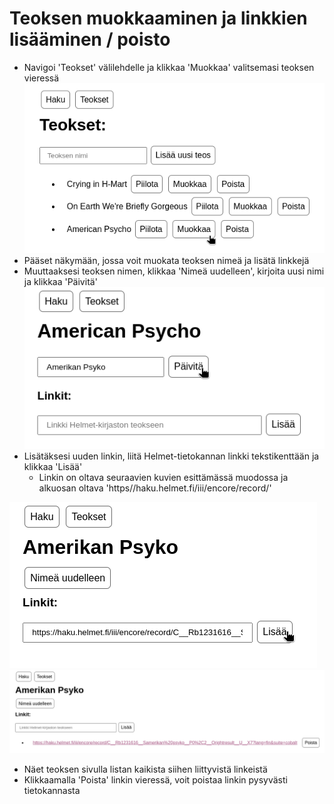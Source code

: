 # Teoksen muokkaaminen ja linkkien lisääminen / poisto

* Navigoi 'Teokset' välilehdelle ja klikkaa 'Muokkaa' valitsemasi teoksen vieressä
![Kuva1](https://github.com/mizhonka/helmetcheck/blob/main/documentation/images/edit1.png)  
* Pääset näkymään, jossa voit muokata teoksen nimeä ja lisätä linkkejä
* Muuttaaksesi teoksen nimen, klikkaa 'Nimeä uudelleen', kirjoita uusi nimi ja klikkaa 'Päivitä'
![Kuva1](https://github.com/mizhonka/helmetcheck/blob/main/documentation/images/edit2.png)  
* Lisätäksesi uuden linkin, liitä Helmet-tietokannan linkki tekstikenttään ja klikkaa 'Lisää'
    * Linkin on oltava seuraavien kuvien esittämässä muodossa ja alkuosan oltava 'https//<span></span>haku.helmet.fi/iii/encore/record/'

![Kuva1](https://github.com/mizhonka/helmetcheck/blob/main/documentation/images/edit3.png)
![Kuva1](https://github.com/mizhonka/helmetcheck/blob/main/documentation/images/edit4.png)
* Näet teoksen sivulla listan kaikista siihen liittyvistä linkeistä
* Klikkaamalla 'Poista' linkin vieressä, voit poistaa linkin pysyvästi tietokannasta

